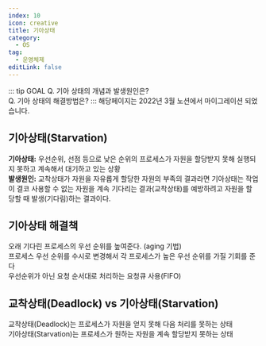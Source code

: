 ```yaml
---
index: 10
icon: creative
title: 기아상태
category:
  - OS
tag:
  - 운영체제
editLink: false
---
```


::: tip GOAL
Q. 기아 상태의 개념과 발생원인은?  
Q. 기아 상태의 해결방법은?
:::
해당페이지는 2022년 3월 노션에서 마이그레이션 되었습니다.

## 기아상태(Starvation)

**기아상태:**
우선순위, 선점 등으로 낮은 순위의 프로세스가 자원을 할당받지 못해 실행되지 못하고 계속해서 대기하고 있는 상황  
**발생원인:**
교착상태가 자원을 자유롭게 할당한 자원의 부족의 결과라면 기아상태는 작업이 결코 사용할 수 없는 자원을 계속 기다리는 결과(교착상태)를 예방하려고 자원을 할당할 때 발생(기다림)하는 결과이다.

## 기아상태 해결책

오래 기다린 프로세스의 우선 순위를 높여준다. (aging 기법)  
프로세스 우선 순위를 수시로 변경해서 각 프로세스가 높은 우선 순위를 가질 기회를 준다  
우선순위가 아닌 요청 순서대로 처리하는 요청큐 사용(FIFO)

## 교착상태(Deadlock) vs 기아상태(Starvation)

교착상태(Deadlock)는 프로세스가 자원을 얻지 못해 다음 처리를 못하는 상태  
기아상태(Starvation)는 프로세스가 원하는 자원을 계속 할당받지 못하는 상태
